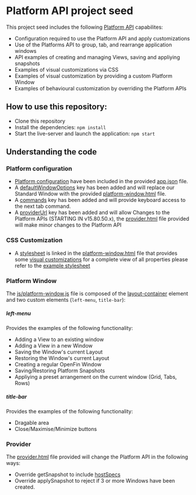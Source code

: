# Platform API project seed

This project seed includes the following [Platform API](https://openfin.co/platform-api) capabilites:

* Configuration required to use the Platform API and apply customizations
* Use of the Platforms API to group, tab, and rearrange application windows
* API examples of creating and managing Views, saving and appliying snapshots
* Examples of visual customizations via CSS
* Examples of visual customization by providing a custom Platform Window
* Examples of behavioural customization by overriding the Platform APIs


## How to use this repository:

* Clone this repository
* Install the dependencies: `npm install`
* Start the live-server and launch the application: `npm start`

## Understanding the code

### Platform configuration
* [Platform configuration](https://developers.openfin.co/docs/platform-api#section-1-launching-a-platform) have been included in the provided [app.json](app.json) file.
* A [defaultWindowOptions](https://developers.openfin.co/docs/platform-api#section-standard-window-customization) key has been added and will replace our Standard Window with the provided [platform-window.html](platform-window.html) file.
* A [commands](https://developers.openfin.co/docs/platform-api#section-5-3-using-keyboard-commands) key has been added and will provide keyboard access to the next tab command.
* A [providerUrl]() key has been added and will allow Changes to the Platform APIs (STARTING IN v15.80.50.x), the [provider.html](provider.html) file provided will make minor changes to the Platform API


### CSS Customization
* A [stylesheet](https://developers.openfin.co/docs/platform-api#section-standard-window-customization) is linked in the [platform-window.html](platform-window.html) file that provides some [visual customizations](styles/frame-styles.css) for a complete view of all properties please refer to the [example stylesheet](https://github.com/openfin/layouts-v2-style-examples)

### Platform Window
The [js/platform-window.js](platform-window.html) file is composed of the [layout-container](https://developers.openfin.co/docs/platform-api#section-5-2-complete-window-customization) element and two custom elements (`left-menu`, `title-bar`):

##### left-menu
Provides the examples of the following functionality:
* Adding a View to an existing window
* Adding a View in a new Window
* Saving the Window's current Layout
* Restoring the Window's current Layout
* Creating a regular OpenFin Window
* Saving/Restoring Platform Snapshots
* Appliying a preset arrangement on the current window (Grid, Tabs, Rows)

##### title-bar
Provides the examples of the following functionality:
* Dragable area
* Close/Maximise/Minimize buttons

### Provider
The [provider.html](provider.html) file provided will change the Platform API in the following ways:
* Override getSnapshot to include [hostSpecs](https://cdn.openfin.co/docs/javascript/15.80.49.21/tutorial-System.getHostSpecs.html)
* Override applySnapshot to reject if 3 or more Windows have been created.
